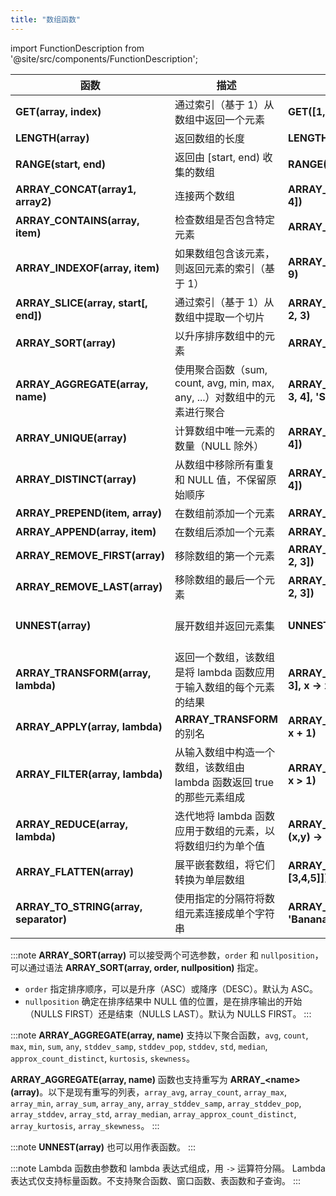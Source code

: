 ```yaml
---
title: "数组函数"
---
```


import FunctionDescription from '@site/src/components/FunctionDescription';

<FunctionDescription description="Introduced or updated: v1.2.225"/>

| 函数                                  | 描述                                                                      | 示例                                                     | 结果                   |
| ------------------------------------- | ------------------------------------------------------------------------- | -------------------------------------------------------- | ---------------------- |
| **GET(array, index)**                 | 通过索引（基于 1）从数组中返回一个元素                                    | **GET([1, 2], 2)**                                       | 2                      |
| **LENGTH(array)**                     | 返回数组的长度                                                            | **LENGTH([1, 2])**                                       | 2                      |
| **RANGE(start, end)**                 | 返回由 [start, end) 收集的数组                                            | **RANGE(1, 3)**                                          | [1, 2]                 |
| **ARRAY_CONCAT(array1, array2)**      | 连接两个数组                                                              | **ARRAY_CONCAT([1, 2], [3, 4])**                         | [1,2,3,4]              |
| **ARRAY_CONTAINS(array, item)**       | 检查数组是否包含特定元素                                                  | **ARRAY_CONTAINS([1, 2], 1)**                            | 1                      |
| **ARRAY_INDEXOF(array, item)**        | 如果数组包含该元素，则返回元素的索引（基于 1）                            | **ARRAY_INDEXOF([1, 2, 9], 9)**                          | 3                      |
| **ARRAY_SLICE(array, start[, end])**  | 通过索引（基于 1）从数组中提取一个切片                                    | **ARRAY_SLICE([1, 21, 32, 4], 2, 3)**                    | [21,32]                |
| **ARRAY_SORT(array)**                 | 以升序排序数组中的元素                                                    | **ARRAY_SORT([1, 4, 3, 2])**                             | [1,2,3,4]              |
| **ARRAY_AGGREGATE(array, name)**      | 使用聚合函数（sum, count, avg, min, max, any, ...）对数组中的元素进行聚合 | **ARRAY_AGGREGATE([1, 2, 3, 4], 'SUM')**                 | 10                     |
| **ARRAY_UNIQUE(array)**               | 计算数组中唯一元素的数量（NULL 除外）                                     | **ARRAY_UNIQUE([1, 2, 3, 3, 4])**                        | 4                      |
| **ARRAY_DISTINCT(array)**             | 从数组中移除所有重复和 NULL 值，不保留原始顺序                            | **ARRAY_DISTINCT([1, 2, 2, 4])**                         | [1,2,4]                |
| **ARRAY_PREPEND(item, array)**        | 在数组前添加一个元素                                                      | **ARRAY_PREPEND(1, [3, 4])**                             | [1,3,4]                |
| **ARRAY_APPEND(array, item)**         | 在数组后添加一个元素                                                      | **ARRAY_APPEND([3, 4], 5)**                              | [3,4,5]                |
| **ARRAY_REMOVE_FIRST(array)**         | 移除数组的第一个元素                                                      | **ARRAY_REMOVE_FIRST([1, 2, 3])**                        | [2,3]                  |
| **ARRAY_REMOVE_LAST(array)**          | 移除数组的最后一个元素                                                    | **ARRAY_REMOVE_LAST([1, 2, 3])**                         | [1,2]                  |
| **UNNEST(array)**                     | 展开数组并返回元素集                                                      | **UNNEST([1, 2])**                                       | 1<br/>2<br/>**(2 行)** |
| **ARRAY_TRANSFORM(array, lambda)**    | 返回一个数组，该数组是将 lambda 函数应用于输入数组的每个元素的结果        | **ARRAY_TRANSFORM([1, 2, 3], x -> x + 1)**               | [2,3,4]                |
| **ARRAY_APPLY(array, lambda)**        | **ARRAY_TRANSFORM** 的别名                                                | **ARRAY_APPLY([1, 2, 3], x -> x + 1)**                   | [2,3,4]                |
| **ARRAY_FILTER(array, lambda)**       | 从输入数组中构造一个数组，该数组由 lambda 函数返回 true 的那些元素组成    | **ARRAY_FILTER([1, 2, 3], x -> x > 1)**                  | [2,3]                  |
| **ARRAY_REDUCE(array, lambda)**       | 迭代地将 lambda 函数应用于数组的元素，以将数组归约为单个值                | **ARRAY_REDUCE([1, 2, 3, 4], (x,y) -> x + y)**           | 10                     |
| **ARRAY_FLATTEN(array)**              | 展平嵌套数组，将它们转换为单层数组                                        | **ARRAY_FLATTEN([[1,2], [3,4,5]])**                      | [1,2,3,4,5]            |
| **ARRAY_TO_STRING(array, separator)** | 使用指定的分隔符将数组元素连接成单个字符串                                | **ARRAY_TO_STRING(['Apple', 'Banana', 'Cherry'], ', ')** | Apple, Banana, Cherry  |

:::note
**ARRAY_SORT(array)** 可以接受两个可选参数，`order` 和 `nullposition`，可以通过语法 **ARRAY_SORT(array, order, nullposition)** 指定。

- `order` 指定排序顺序，可以是升序（ASC）或降序（DESC）。默认为 ASC。
- `nullposition` 确定在排序结果中 NULL 值的位置，是在排序输出的开始（NULLS FIRST）还是结束（NULLS LAST）。默认为 NULLS FIRST。
:::

:::note
**ARRAY_AGGREGATE(array, name)** 支持以下聚合函数，`avg`, `count`, `max`, `min`, `sum`, `any`, `stddev_samp`, `stddev_pop`, `stddev`, `std`, `median`, `approx_count_distinct`, `kurtosis`, `skewness`。

**ARRAY_AGGREGATE(array, name)** 函数也支持重写为 **ARRAY\_<name\>(array)**。以下是现有重写的列表，`array_avg`, `array_count`, `array_max`, `array_min`, `array_sum`, `array_any`, `array_stddev_samp`, `array_stddev_pop`, `array_stddev`, `array_std`, `array_median`, `array_approx_count_distinct`, `array_kurtosis`, `array_skewness`。
:::

:::note
**UNNEST(array)** 也可以用作表函数。
:::

:::note
Lambda 函数由参数和 lambda 表达式组成，用 `->` 运算符分隔。
Lambda 表达式仅支持标量函数。不支持聚合函数、窗口函数、表函数和子查询。
:::

